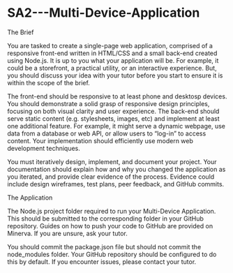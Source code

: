 # SA2---Multi-Device-Application

The Brief

You are tasked to create a single-page web application, comprised of a responsive front-end written in HTML/CSS and a small back-end created using Node.js. It is up to you what your application will be. For example, it could be a storefront, a practical utility, or an interactive experience. But, you should discuss your idea with your tutor before you start to ensure it is within the scope of the brief.

The front-end should be responsive to at least phone and desktosp devices. You should demonstrate a solid grasp of responsive design principles, focusing on both visual clarity and user experience. The back-end should serve static content (e.g. stylesheets, images, etc) and implement at least one additional feature. For example, it might serve a dynamic webpage, use data from a database or web API, or allow users to “log-in” to access content. Your implementation should efficiently use modern web development techniques.

You must iteratively design, implement, and document your project. Your documentation should explain how and why you changed the application as you iterated, and provide clear evidence of the process. Evidence could include design wireframes, test plans, peer feedback, and GitHub commits. 


The Application

The Node.js project folder required to run your Multi-Device Application. This should be submitted to the corresponding folder in your GitHub repository. Guides on how to push your code to GitHub are provided on Minerva. If you are unsure, ask your tutor.

You should commit the package.json file but should not commit the node_modules folder. Your GitHub repository should be configured to do this by default. If you encounter issues, please contact your tutor.
